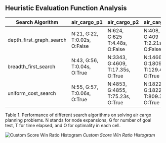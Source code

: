 ## Heuristic Evaluation Function Analysis


| Search Algorithm | air\_cargo\_p1 | air\_cargo\_p2 | air\_cargo\_p3 |
| ------| ------ | ------ | ------|
| depth\_first\_graph\_search | N:21, G:22,<br>T:0.02s, O:False  | N:624, G:625<br>T:4.48s, O:False | N:408, G:409<br>T:2.21s, O:False |
| breadth\_first\_search | N:43, G:56,<br>T:0.04s, O:True | N:3343, G:4609,<br>T:17.35s, O:True | N:14663, G:18098,<br>T:129.49s, O:True
| uniform\_cost\_search| N:55, G:57,<br>T:0.06s, O:True | N:4853, G:4855,<br>T:75.23s, O:True | N:18223, G:18225,<br>T:809.35, O:True |

Table 1. Performance of different search algorithms on solving air cargo planning problems. N stands for node expansions, G for number of goal test, T for time elapsed, and O for optimality in each cell.





![Custom Score Win Ratio Histogram](./custom_score_win_ratio_hist.png)
*Custom Score Win Ratio Histogram*



